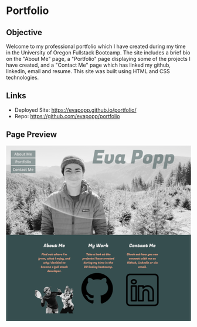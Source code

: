 # Portfolio

## Objective 
Welcome to my professional portfolio which I have created during my time in the University of Oregon Fullstack Bootcamp. The site includes a brief bio on the "About Me" page, a "Portfolio" page displaying some of the projects I have created, and a "Contact Me" page which has linked my github, linkedin, email and resume. This site was built using HTML and CSS technologies. 

## Links 

* Deployed Site: https://evapopp.github.io/portfolio/
* Repo: https://github.com/evapopp/portfolio


## Page Preview
![Home Page of portfolio site](./readme-images/home.png)

